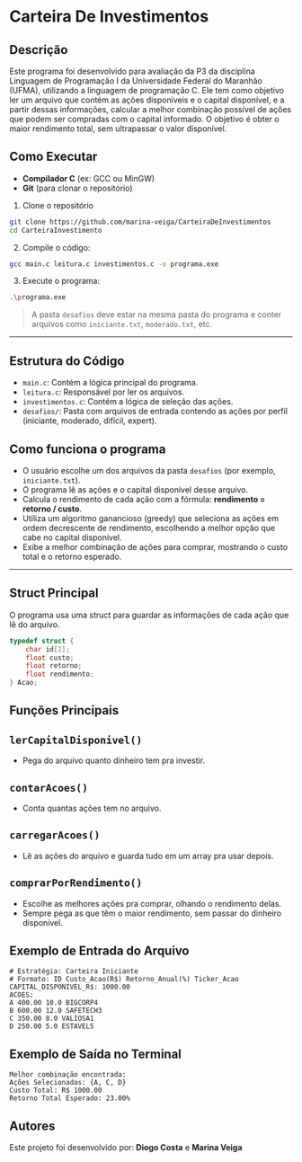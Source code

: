 # Carteira De Investimentos
## Descrição
Este programa foi desenvolvido para avaliação da P3 da disciplina Linguagem de Programação I da Universidade Federal do Maranhão (UFMA), utilizando a linguagem de programação C. Ele tem como objetivo ler um arquivo que contém as ações disponíveis e o capital disponível, e a partir dessas informações, calcular a melhor combinação possível de ações que podem ser compradas com o capital informado. O objetivo é obter o maior rendimento total, sem ultrapassar o valor disponível.

## Como Executar
- **Compilador C** (ex: GCC ou MinGW)
- **Git** (para clonar o repositório)

1. Clone o repositório
```bash
git clone https://github.com/marina-veiga/CarteiraDeInvestimentos
cd CarteiraInvestimento
```

2. Compile o código:
```bash
gcc main.c leitura.c investimentos.c -o programa.exe
```
3. Execute o programa:

```bash
.\programa.exe
```
> A pasta `desafios` deve estar na mesma pasta do programa e conter arquivos como `iniciante.txt`, `moderado.txt`, etc.
---

## Estrutura do Código
- `main.c`: Contém a lógica principal do programa.
- `leitura.c`: Responsável por ler os arquivos.
- `investimentos.c`: Contém a lógica de seleção das ações.
- `desafios/`: Pasta com arquivos de entrada contendo as ações por perfil (iniciante, moderado, difícil, expert).

## Como funciona o programa
- O usuário escolhe um dos arquivos da pasta `desafios` (por exemplo, `iniciante.txt`).
- O programa lê as ações e o capital disponível desse arquivo.
- Calcula o rendimento de cada ação com a fórmula: **rendimento = retorno / custo**.
- Utiliza um algoritmo ganancioso (greedy) que seleciona as ações em ordem decrescente de rendimento, escolhendo a melhor opção que cabe no capital disponível.
- Exibe a melhor combinação de ações para comprar, mostrando o custo total e o retorno esperado.

---

## Struct Principal
O programa usa uma struct para guardar as informações de cada ação que lê do arquivo.  
```c
typedef struct {
    char id[2];           
    float custo;           
    float retorno;         
    float rendimento;      
} Acao;
```
## Funções Principais

## `lerCapitalDisponivel()`
- Pega do arquivo quanto dinheiro tem pra investir.
  
## `contarAcoes()`
- Conta quantas ações tem no arquivo.

## `carregarAcoes()`
- Lê as ações do arquivo e guarda tudo em um array pra usar depois.

## `comprarPorRendimento()`
- Escolhe as melhores ações pra comprar, olhando o rendimento delas.  
- Sempre pega as que têm o maior rendimento, sem passar do dinheiro disponível.

## Exemplo de Entrada do Arquivo

```plaintext
# Estratégia: Carteira Iniciante
# Formato: ID Custo_Acao(R$) Retorno_Anual(%) Ticker_Acao
CAPITAL_DISPONIVEL_R$: 1000.00
ACOES:
A 400.00 10.0 BIGCORP4
B 600.00 12.0 SAFETECH3
C 350.00 8.0 VALIOSA1
D 250.00 5.0 ESTAVEL5
```
## Exemplo de Saída no Terminal
```plaintext
Melhor combinação encontrada:
Ações Selecionadas: {A, C, D}
Custo Total: R$ 1000.00
Retorno Total Esperado: 23.00%
```
## Autores
Este projeto foi desenvolvido por: **Diogo Costa** e **Marina Veiga**
